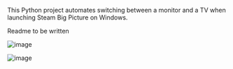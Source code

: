 This Python project automates switching between a monitor and a TV when launching Steam Big Picture on Windows.

Readme to be written

![image](https://github.com/Odizinne/bigpicturetv/assets/102679854/90c55be3-dbe8-4635-b655-0c831351e338)

![image](https://github.com/Odizinne/BigPictureTV/assets/102679854/384e1369-ce2f-4178-b2bf-023a8e7d709c)
